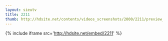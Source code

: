 ```yaml
---
layout: sieutv
title: 2211
thumb: http://hdsite.net/contents/videos_screenshots/2000/2211/preview_360p.mp4.jpg
---
```

{% include iframe src='http://hdsite.net/embed/2211' %}
 
